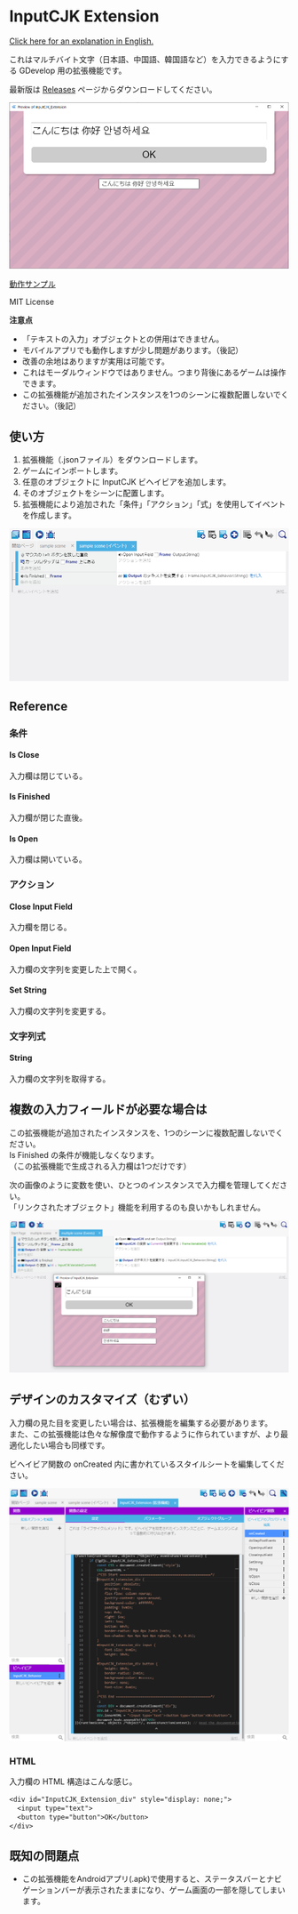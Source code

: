 # InputCJK Extension
[Click here for an explanation in English.](https://github.com/PANDAKO-GitHub/InputCJK_Extension/)

これはマルチバイト文字（日本語、中国語、韓国語など）を入力できるようにする GDevelop 用の拡張機能です。

最新版は [Releases](https://github.com/PANDAKO-GitHub/InputCJK_Extension/releases) ページからダウンロードしてください。

![](https://github.com/PANDAKO-GitHub/InputCJK_Extension/blob/main/images/img01.png)

[動作サンプル]()

MIT License

**注意点**
- 「テキストの入力」オブジェクトとの併用はできません。
- モバイルアプリでも動作しますが少し問題があります。（後記）
- 改善の余地はありますが実用は可能です。
- これはモーダルウィンドウではありません。つまり背後にあるゲームは操作できます。
- この拡張機能が追加されたインスタンスを1つのシーンに複数配置しないでください。（後記）

## 使い方
1. 拡張機能（.jsonファイル）をダウンロードします。
2. ゲームにインポートします。
3. 任意のオブジェクトに InputCJK ビヘイビアを追加します。
4. そのオブジェクトをシーンに配置します。
5. 拡張機能により追加された「条件」「アクション」「式」を使用してイベントを作成します。

![](https://github.com/PANDAKO-GitHub/InputCJK_Extension/blob/main/images/img04.png)

## Reference

### 条件

#### Is Close
入力欄は閉じている。

#### Is Finished
入力欄が閉じた直後。

#### Is Open
入力欄は開いている。

### アクション

#### Close Input Field
入力欄を閉じる。

#### Open Input Field
入力欄の文字列を変更した上で開く。

#### Set String
入力欄の文字列を変更する。

### 文字列式

#### String
入力欄の文字列を取得する。

## 複数の入力フィールドが必要な場合は
この拡張機能が追加されたインスタンスを、1つのシーンに複数配置しないでください。  
Is Finished の条件が機能しなくなります。  
（この拡張機能で生成される入力欄は1つだけです）

次の画像のように変数を使い、ひとつのインスタンスで入力欄を管理してください。  
「リンクされたオブジェクト」機能を利用するのも良いかもしれません。

![](https://github.com/PANDAKO-GitHub/InputCJK_Extension/blob/main/images/img07.png)

## デザインのカスタマイズ（むずい）
入力欄の見た目を変更したい場合は、拡張機能を編集する必要があります。  
また、この拡張機能は色々な解像度で動作するように作られていますが、より最適化したい場合も同様です。

ビヘイビア関数の onCreated 内に書かれているスタイルシートを編集してください。

![](https://github.com/PANDAKO-GitHub/InputCJK_Extension/blob/main/images/img05.png)

### HTML
入力欄の HTML 構造はこんな感じ。
```
<div id="InputCJK_Extension_div" style="display: none;">
  <input type="text">
  <button type="button">OK</button>
</div>
```

## 既知の問題点
- この拡張機能をAndroidアプリ(.apk)で使用すると、ステータスバーとナビゲーションバーが表示されたままになり、ゲーム画面の一部を隠してしまいます。
